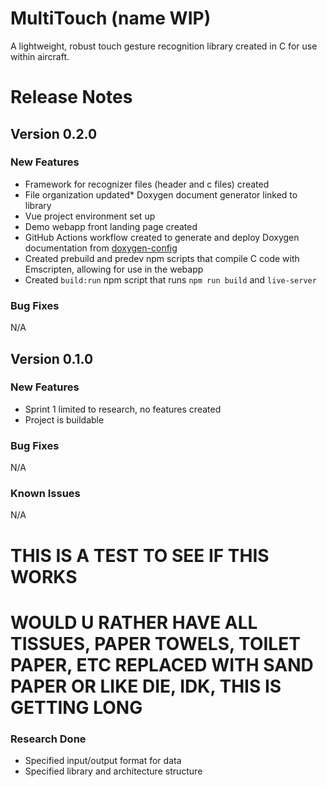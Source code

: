 # MultiTouch (name WIP)
A lightweight, robust touch gesture recognition library created in C for use within aircraft.

# Release Notes

## Version 0.2.0
### New Features
* Framework for recognizer files (header and c files) created
* File organization updated* Doxygen document generator linked to library
* Vue project environment set up
* Demo webapp front landing page created
* GitHub Actions workflow created to generate and deploy Doxygen documentation from [doxygen-config](doxygen-config)
* Created prebuild and predev npm scripts that compile C code with Emscripten, allowing for use in the webapp
* Created `build:run` npm script that runs `npm run build` and `live-server`
### Bug Fixes
N/A

## Version 0.1.0
### New Features
* Sprint 1 limited to research, no features created
* Project is buildable
### Bug Fixes
N/A
### Known Issues
N/A

# THIS IS A TEST TO SEE IF THIS WORKS
# WOULD U RATHER HAVE ALL TISSUES, PAPER TOWELS, TOILET PAPER, ETC REPLACED WITH SAND PAPER OR LIKE DIE, IDK, THIS IS GETTING LONG

### Research Done
* Specified input/output format for data
* Specified library and architecture structure
